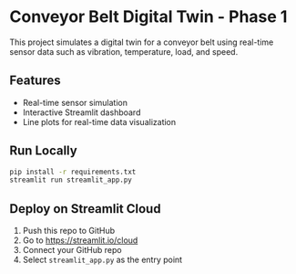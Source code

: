 # Conveyor Belt Digital Twin - Phase 1

This project simulates a digital twin for a conveyor belt using real-time sensor data such as vibration, temperature, load, and speed.

## Features
- Real-time sensor simulation
- Interactive Streamlit dashboard
- Line plots for real-time data visualization

## Run Locally
```bash
pip install -r requirements.txt
streamlit run streamlit_app.py
```

## Deploy on Streamlit Cloud
1. Push this repo to GitHub
2. Go to https://streamlit.io/cloud
3. Connect your GitHub repo
4. Select `streamlit_app.py` as the entry point